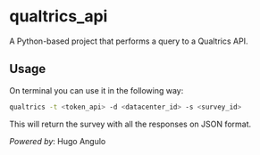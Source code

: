 # qualtrics_api

A Python-based project that performs a query to a Qualtrics API.

## Usage

On terminal you can use it in the following way:

```bash
qualtrics -t <token_api> -d <datacenter_id> -s <survey_id>
```

This will return the survey with all the responses on JSON format.

*Powered by*: Hugo Angulo

